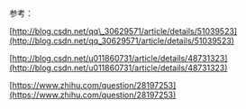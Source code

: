 参考：

[http://blog.csdn.net/qq\_30629571/article/details/51039523](http://blog.csdn.net/qq_30629571/article/details/51039523)

[http://blog.csdn.net/u011860731/article/details/48731323](http://blog.csdn.net/u011860731/article/details/48731323)

[https://www.zhihu.com/question/28197253](https://www.zhihu.com/question/28197253)

